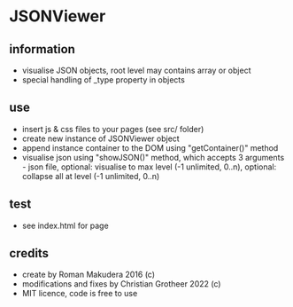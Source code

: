 JSONViewer
=======
## information
* visualise JSON objects, root level may contains array or object
* special handling of _type property in objects

## use
* insert js & css files to your pages (see src/ folder)
* create new instance of JSONViewer object
* append instance container to the DOM using "getContainer()" method
* visualise json using "showJSON()" method, which accepts 3 arguments - json file, optional: visualise to max level (-1 unlimited, 0..n), optional: collapse all at level (-1 unlimited, 0..n)

## test
* see index.html for page

## credits
* create by Roman Makudera 2016 (c)
* modifications and fixes by Christian Grotheer 2022 (c)
* MIT licence, code is free to use
